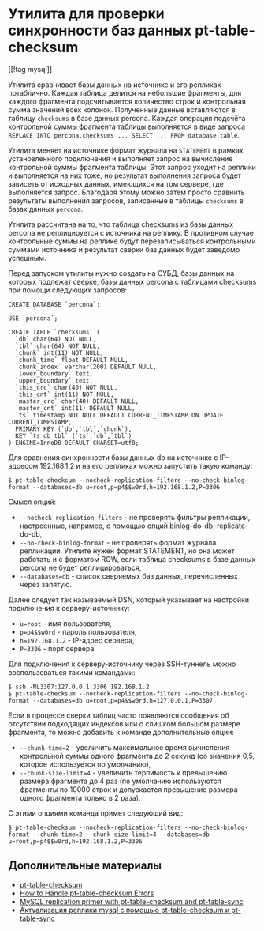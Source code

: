 Утилита для проверки синхронности баз данных pt-table-checksum
==============================================================

[[!tag mysql]]


Утилита сравнивает базы данных на источнике и его репликах потаблично. Каждая таблица делится на небольшие фрагменты, для каждого фрагмента подсчитывается количество строк и контрольная сумма значений всех колонок. Полученные данные вставляются в таблицу `checksums` в базе данных percona. Каждая операция подсчёта контрольной суммы фрагмента таблицы выполняется в виде запроса `REPLACE INTO percona.checksums ... SELECT ... FROM database.table`.

Утилита меняет на источнике формат журнала на `STATEMENT` в рамках установленного подключения и выполняет запрос на вычисление контрольной суммы фрагмента таблицы. Этот запрос уходит на реплики и выполняется на них тоже, но результат выполнения запроса будет зависеть от исходных данных, имеющихся на том сервере, где выполняется запрос. Благодаря этому можно затем просто сравнить результаты выполнения запросов, записанные в таблицы `checksums` в базах данных `percona`.

Утилита рассчитана на то, что таблица checksums из базы данных percona не реплицируется с источника на реплику. В противном случае контрольные суммы на реплике будут перезаписываться контрольными суммами источника и результат сверки баз данных будет заведомо успешным.

Перед запуском утилиты нужно создать на СУБД, базы данных на которых подлежат сверке, базы данных percona с таблицами checksums при помощи следующих запросов:

    CREATE DATABASE `percona`;
    
    USE `percona`;
    
    CREATE TABLE `checksums` (
      `db` char(64) NOT NULL,
      `tbl` char(64) NOT NULL,
      `chunk` int(11) NOT NULL,
      `chunk_time` float DEFAULT NULL,
      `chunk_index` varchar(200) DEFAULT NULL,
      `lower_boundary` text,
      `upper_boundary` text,
      `this_crc` char(40) NOT NULL,
      `this_cnt` int(11) NOT NULL,
      `master_crc` char(40) DEFAULT NULL,
      `master_cnt` int(11) DEFAULT NULL,
      `ts` timestamp NOT NULL DEFAULT CURRENT_TIMESTAMP ON UPDATE CURRENT_TIMESTAMP,
      PRIMARY KEY (`db`,`tbl`,`chunk`),
      KEY `ts_db_tbl` (`ts`,`db`,`tbl`)
    ) ENGINE=InnoDB DEFAULT CHARSET=utf8;

Для сравнения синхронности базы данных db на источнике с IP-адресом 192.168.1.2 и на его репликах можно запустить такую команду:

    $ pt-table-checksum --nocheck-replication-filters --no-check-binlog-format --databases=db u=root,p=p4$$w0rd,h=192.168.1.2,P=3306

Смысл опций:

* `--nocheck-replication-filters` - не проверять фильтры репликации, настроенные, например, с помощью опций binlog-do-db, replicate-do-db,
* `--no-check-binlog-format` - не проверять формат журнала репликации. Утилите нужен формат STATEMENT, но она может работать и с форматом ROW, если таблица checksums в базе данных percona не будет реплицироваться,
* `--databases=db` - список сверяемых баз данных, перечисленных через запятую.

Далее следует так называемый DSN, который указывает на настройки подключения к серверу-источнику:

* `u=root` - имя пользователя,
* `p=p4$$w0rd` - пароль пользователя,
* `h=192.168.1.2` - IP-адрес сервера,
* `P=3306` - порт сервера.

Для подключения к серверу-источнику через SSH-туннель можно воспользоваться такими командами:

    $ ssh -NL3307:127.0.0.1:3306 192.168.1.2
    $ pt-table-checksum --nocheck-replication-filters --no-check-binlog-format --databases=db u=root,p=p4$$w0rd,h=127.0.0.1,P=3307

Если в процессе сверки таблиц часто появляются сообщения об отсутствии подходящих индексов или о слишком большом размере фрагмента, то можно добавить к команде дополнительные опции:

* `--chunk-time=2` - увеличить максимальное время вычисления контрольной суммы одного фрагмента до 2 секунд (со значения 0,5, которое используется по умолчанию),
* `--chunk-size-limit=4` - увеличить терпимость к превышению размера фрагмента до 4 раз (по умолчанию используются фрагменты по 10000 строк и допускается превышение размера одного фрагмента только в 2 раза).

С этими опциями команда примет следующий вид:

    $ pt-table-checksum --nocheck-replication-filters --no-check-binlog-format --chunk-time=2 --chunk-size-limit=4 --databases=db u=root,p=p4$$w0rd,h=192.168.1.2,P=3306

Дополнительные материалы
------------------------

* [pt-table-checksum](https://docs.percona.com/percona-toolkit/pt-table-checksum.html)
* [How to Handle pt-table-checksum Errors](https://www.percona.com/blog/2018/04/06/how-to-handle-pt-table-checksum-errors/)
* [MySQL replication primer with pt-table-checksum and pt-table-sync](https://www.percona.com/blog/2015/08/12/mysql-replication-primer-with-pt-table-checksum-and-pt-table-sync/)
* [Актуализация реплики mysql с помощью pt-table-checksum и pt-table-sync](https://blogosys.ru/2018/09/aktualizatsiya-repliki-mysql-s-pomoshhyu-pt-table-checksum-i-pt-table-sync/)
